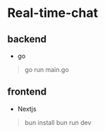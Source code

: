 # Real-time-chat

## backend

- go

> go run main.go


## frontend

- Nextjs

> bun install
> bun run dev
